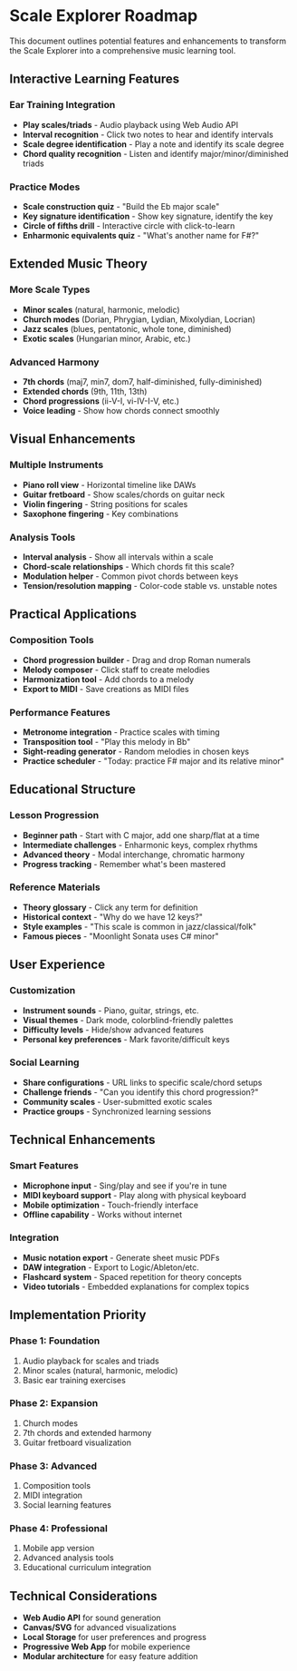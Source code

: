 # Scale Explorer Roadmap

This document outlines potential features and enhancements to transform the Scale Explorer into a comprehensive music learning tool.

## **Interactive Learning Features**

### **Ear Training Integration**
- **Play scales/triads** - Audio playback using Web Audio API
- **Interval recognition** - Click two notes to hear and identify intervals
- **Scale degree identification** - Play a note and identify its scale degree
- **Chord quality recognition** - Listen and identify major/minor/diminished triads

### **Practice Modes**
- **Scale construction quiz** - "Build the Eb major scale" 
- **Key signature identification** - Show key signature, identify the key
- **Circle of fifths drill** - Interactive circle with click-to-learn
- **Enharmonic equivalents quiz** - "What's another name for F#?"

## **Extended Music Theory**

### **More Scale Types**
- **Minor scales** (natural, harmonic, melodic)
- **Church modes** (Dorian, Phrygian, Lydian, Mixolydian, Locrian)
- **Jazz scales** (blues, pentatonic, whole tone, diminished)
- **Exotic scales** (Hungarian minor, Arabic, etc.)

### **Advanced Harmony**
- **7th chords** (maj7, min7, dom7, half-diminished, fully-diminished)
- **Extended chords** (9th, 11th, 13th)
- **Chord progressions** (ii-V-I, vi-IV-I-V, etc.)
- **Voice leading** - Show how chords connect smoothly

## **Visual Enhancements**

### **Multiple Instruments**
- **Piano roll view** - Horizontal timeline like DAWs
- **Guitar fretboard** - Show scales/chords on guitar neck
- **Violin fingering** - String positions for scales
- **Saxophone fingering** - Key combinations

### **Analysis Tools**
- **Interval analysis** - Show all intervals within a scale
- **Chord-scale relationships** - Which chords fit this scale?
- **Modulation helper** - Common pivot chords between keys
- **Tension/resolution mapping** - Color-code stable vs. unstable notes

## **Practical Applications**

### **Composition Tools**
- **Chord progression builder** - Drag and drop Roman numerals
- **Melody composer** - Click staff to create melodies
- **Harmonization tool** - Add chords to a melody
- **Export to MIDI** - Save creations as MIDI files

### **Performance Features**
- **Metronome integration** - Practice scales with timing
- **Transposition tool** - "Play this melody in Bb"
- **Sight-reading generator** - Random melodies in chosen keys
- **Practice scheduler** - "Today: practice F# major and its relative minor"

## **Educational Structure**

### **Lesson Progression**
- **Beginner path** - Start with C major, add one sharp/flat at a time
- **Intermediate challenges** - Enharmonic keys, complex rhythms
- **Advanced theory** - Modal interchange, chromatic harmony
- **Progress tracking** - Remember what's been mastered

### **Reference Materials**
- **Theory glossary** - Click any term for definition
- **Historical context** - "Why do we have 12 keys?"
- **Style examples** - "This scale is common in jazz/classical/folk"
- **Famous pieces** - "Moonlight Sonata uses C# minor"

## **User Experience**

### **Customization**
- **Instrument sounds** - Piano, guitar, strings, etc.
- **Visual themes** - Dark mode, colorblind-friendly palettes
- **Difficulty levels** - Hide/show advanced features
- **Personal key preferences** - Mark favorite/difficult keys

### **Social Learning**
- **Share configurations** - URL links to specific scale/chord setups
- **Challenge friends** - "Can you identify this chord progression?"
- **Community scales** - User-submitted exotic scales
- **Practice groups** - Synchronized learning sessions

## **Technical Enhancements**

### **Smart Features**
- **Microphone input** - Sing/play and see if you're in tune
- **MIDI keyboard support** - Play along with physical keyboard
- **Mobile optimization** - Touch-friendly interface
- **Offline capability** - Works without internet

### **Integration**
- **Music notation export** - Generate sheet music PDFs
- **DAW integration** - Export to Logic/Ableton/etc.
- **Flashcard system** - Spaced repetition for theory concepts
- **Video tutorials** - Embedded explanations for complex topics

## **Implementation Priority**

### **Phase 1: Foundation**
1. Audio playback for scales and triads
2. Minor scales (natural, harmonic, melodic)
3. Basic ear training exercises

### **Phase 2: Expansion**
1. Church modes
2. 7th chords and extended harmony
3. Guitar fretboard visualization

### **Phase 3: Advanced**
1. Composition tools
2. MIDI integration
3. Social learning features

### **Phase 4: Professional**
1. Mobile app version
2. Advanced analysis tools
3. Educational curriculum integration

## **Technical Considerations**

- **Web Audio API** for sound generation
- **Canvas/SVG** for advanced visualizations
- **Local Storage** for user preferences and progress
- **Progressive Web App** for mobile experience
- **Modular architecture** for easy feature addition

